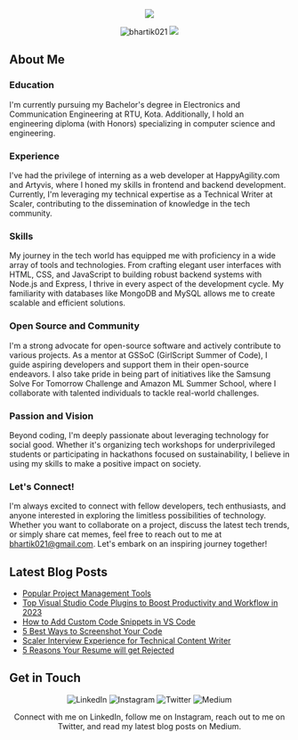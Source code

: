 <div align="center">
  <img src="https://readme-typing-svg.herokuapp.com?color=%236FDA44&size=32&center=true&vCenter=true&width=600&height=50&lines=Hi+👋,+I'm+Bharti;Software+Developer;Technical+Writer"/>
</div>

<p align="center">
  <img src="https://komarev.com/ghpvc/?username=bhartik021&color=green" alt="bhartik021" />
  <img src="https://img.shields.io/github/followers/bhartik021?label=followers&style=social"/>
</p>


## About Me

### Education

I'm currently pursuing my Bachelor's degree in Electronics and Communication Engineering at RTU, Kota. Additionally, I hold an engineering diploma (with Honors) specializing in computer science and engineering.

### Experience

I've had the privilege of interning as a web developer at HappyAgility.com and Artyvis, where I honed my skills in frontend and backend development. Currently, I'm leveraging my technical expertise as a Technical Writer at Scaler, contributing to the dissemination of knowledge in the tech community.

### Skills

My journey in the tech world has equipped me with proficiency in a wide array of tools and technologies. From crafting elegant user interfaces with HTML, CSS, and JavaScript to building robust backend systems with Node.js and Express, I thrive in every aspect of the development cycle. My familiarity with databases like MongoDB and MySQL allows me to create scalable and efficient solutions.

### Open Source and Community

I'm a strong advocate for open-source software and actively contribute to various projects. As a mentor at GSSoC (GirlScript Summer of Code), I guide aspiring developers and support them in their open-source endeavors. I also take pride in being part of initiatives like the Samsung Solve For Tomorrow Challenge and Amazon ML Summer School, where I collaborate with talented individuals to tackle real-world challenges.

### Passion and Vision

Beyond coding, I'm deeply passionate about leveraging technology for social good. Whether it's organizing tech workshops for underprivileged students or participating in hackathons focused on sustainability, I believe in using my skills to make a positive impact on society.

### Let's Connect!

I'm always excited to connect with fellow developers, tech enthusiasts, and anyone interested in exploring the limitless possibilities of technology. Whether you want to collaborate on a project, discuss the latest tech trends, or simply share cat memes, feel free to reach out to me at bhartik021@gmail.com. Let's embark on an inspiring journey together!

## Latest Blog Posts

- [Popular Project Management Tools](https://medium.com/@bhartik021/popular-project-management-tools-b043da845a7f)
- [Top Visual Studio Code Plugins to Boost Productivity and Workflow in 2023](https://medium.com/@bhartik021/productivity-tools-to-improve-your-developer-workflow-ecf8e9e097b8)
- [How to Add Custom Code Snippets in VS Code](https://medium.com/@bhartik021/how-to-add-custom-code-snippets-in-vs-code-add-your-own-vs-code-snippets-6d37d70af24f)
- [5 Best Ways to Screenshot Your Code](https://medium.com/@bhartik021/5-best-ways-to-screenshot-your-code-74459471a25f)
- [Scaler Interview Experience for Technical Content Writer](https://medium.com/@bhartik021/scaler-interview-experience-for-technical-content-writer-646b38394416)
- [5 Reasons Your Resume will get Rejected](https://medium.com/@bhartik021/5-reasons-your-resume-will-get-rejected-cc78993c1343)

## Get in Touch

<p align="center">
  <a href="https://www.linkedin.com/in/bhartik021/" style="text-decoration: none;">
    <img src="https://img.shields.io/badge/LinkedIn-Connect-blue?logo=linkedin&logoColor=white&style=for-the-badge" alt="LinkedIn">
  </a>
  <a href="https://www.instagram.com/bhartik021/" style="text-decoration: none;">
    <img src="https://img.shields.io/badge/Instagram-Follow-E4405F?logo=instagram&logoColor=white&style=for-the-badge" alt="Instagram">
  </a>
  <a href="https://twitter.com/bhartik021" style="text-decoration: none;">
    <img src="https://img.shields.io/badge/Twitter-Follow-blue?logo=twitter&logoColor=white&style=for-the-badge" alt="Twitter">
  </a>
  <a href="https://medium.com/@bhartik021" style="text-decoration: none;">
    <img src="https://img.shields.io/badge/Medium-Read-black?logo=medium&logoColor=white&style=for-the-badge" alt="Medium">
  </a>
</p>

<p align="center">
  Connect with me on LinkedIn, follow me on Instagram, reach out to me on Twitter, and read my latest blog posts on Medium.
</p>
